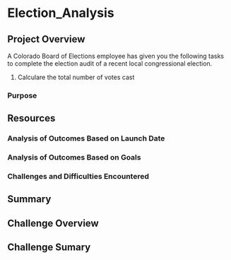 # Election_Analysis

## Project Overview

A Colorado Board of Elections employee has given you the following tasks to complete the election audit of a recent local congressional election.

1. Calculare the total number of votes cast

### Purpose

## Resources

### Analysis of Outcomes Based on Launch Date

### Analysis of Outcomes Based on Goals

### Challenges and Difficulties Encountered

## Summary

## Challenge Overview

## Challenge Sumary

